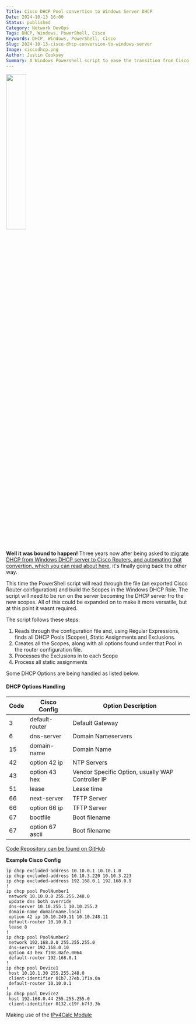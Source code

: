 ```yaml
---
Title: Cisco DHCP Pool convertion to Windows Server DHCP
Date: 2024-10-13 16:00
Status: published
Category: Network DevOps
Tags: DHCP, Windows, PowerShell, Cisco
Keywords: DHCP, Windows, PowerShell, Cisco
Slug: 2024-10-13-cisco-dhcp-conversion-to-windows-server
Image: ciscodhcp.png
Author: Justin Cooksey
Summary: A Windows Powershell script to ease the transition from Cisco config DHCP Pools to a Windows DHCP server.  Convert from an exported Cisco config direct in to DHCP Server
---
```



<img src="{attach}ciscodhcp.png"  width="33%" height="33%">

**Well it was bound to happen!**
Three years now after being asked to [migrate DHCP from Windows DHCP server to Cisco Routers, and automating that convertion, which you can read about here](https://justincooksey.com/blog/2021/2021-03-04-windows-server-dhcp-conversion-to-cisco-cli), it's finally going back the other way.

This time the PowerShell script will read through the file (an exported Cisco Router configuration) and build the Scopes in the Windows DHCP Role.  The script will need to be run on the server becoming the DHCP server fro the new scopes.  All of this could be expanded on to make it more versatile, but at this point it wasnt required.

The script follows these steps:

1. Reads through the configuration file and, using Regular Expressions, finds all DHCP Pools (Scopes), Static Assignments and Exclusions.
2. Creates all the Scopes, along with all options found under that Pool in the router configuration file.
3. Processes the Exclusions in to each Scope
4. Process all static assignments


Some DHCP Options are being handled as listed below.

#### DHCP Options Handling

| Code | Cisco Config     | Option Description         |
| ---- | ---------------- | -------------------------- |
| 3    | default-router   | Default Gateway            |
| 6    | dns-server       | Domain Nameservers         |
| 15   | domain-name      | Domain Name                |
| 42   | option 42 ip     | NTP Servers                |
| 43   | option 43 hex    | Vendor Specific Option, usually WAP Controller IP |
| 51   | lease            | Lease time                 |
| 66   | next-server      | TFTP Server                |
| 66   | option 66 ip     | TFTP Server                |
| 67   | bootfile         | Boot filename              |
| 67   | option 67 ascii  | Boot filename              |

[Code Repository can be found on GitHub](https://github.com/jscooksey/cisco-dhcp)

**Example Cisco Config**
```text
ip dhcp excluded-address 10.10.0.1 10.10.1.0
ip dhcp excluded-address 10.10.3.220 10.10.3.223
ip dhcp excluded-address 192.168.0.1 192.168.0.9
!
ip dhcp pool PoolNumber1
 network 10.10.0.0 255.255.248.0
 update dns both override
 dns-server 10.10.255.1 10.10.255.2 
 domain-name domainname.local
 option 42 ip 10.10.249.11 10.10.248.11 
 default-router 10.10.0.1 
 lease 8
!
ip dhcp pool PoolNumber2
 network 192.168.0.0 255.255.255.0
 dns-server 192.168.0.10
 option 43 hex f108.0afe.0064
 default-router 192.168.0.1
!
ip dhcp pool Device1
 host 10.10.1.30 255.255.248.0
 client-identifier 01b7.37eb.1f1a.0a
 default-router 10.10.0.1 
!
ip dhcp pool Device2
 host 192.168.0.44 255.255.255.0
 client-identifier 0132.c19f.b7f3.3b

```

Making use of the [IPv4Calc Module](https://www.powershellgallery.com/packages/IPv4Calc)